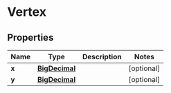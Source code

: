 # Vertex

## Properties
Name | Type | Description | Notes
------------ | ------------- | ------------- | -------------
**x** | [**BigDecimal**](BigDecimal.md) |  |  [optional]
**y** | [**BigDecimal**](BigDecimal.md) |  |  [optional]
